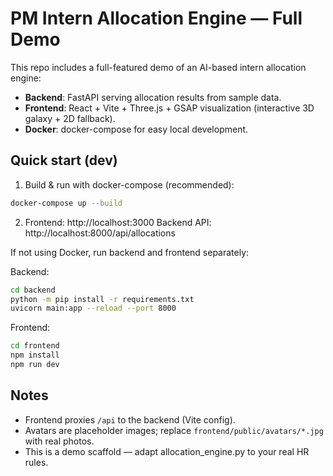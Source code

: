 # PM Intern Allocation Engine — Full Demo

This repo includes a full-featured demo of an AI-based intern allocation engine:
- **Backend**: FastAPI serving allocation results from sample data.
- **Frontend**: React + Vite + Three.js + GSAP visualization (interactive 3D galaxy + 2D fallback).
- **Docker**: docker-compose for easy local development.

## Quick start (dev)

1. Build & run with docker-compose (recommended):
```bash
docker-compose up --build
```

2. Frontend: http://localhost:3000
   Backend API: http://localhost:8000/api/allocations

If not using Docker, run backend and frontend separately:

Backend:
```bash
cd backend
python -m pip install -r requirements.txt
uvicorn main:app --reload --port 8000
```

Frontend:
```bash
cd frontend
npm install
npm run dev
```

## Notes
- Frontend proxies `/api` to the backend (Vite config).
- Avatars are placeholder images; replace `frontend/public/avatars/*.jpg` with real photos.
- This is a demo scaffold — adapt allocation_engine.py to your real HR rules.
